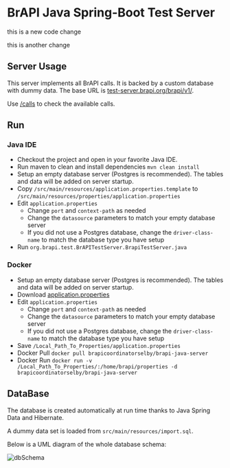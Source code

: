 # BrAPI Java Spring-Boot Test Server

this is a new code change

this is another change

## Server Usage
This server implements all BrAPI calls. It is backed by a custom database with dummy data. The base URL is [test-server.brapi.org/brapi/v1/](https://test-server.brapi.org/brapi/v1/).

Use [/calls](https://test-server.brapi.org/brapi/v1/call) to check the available calls.

## Run

### Java IDE
* Checkout the project and open in your favorite Java IDE.
* Run maven to clean and install dependencies `mvn clean install`
* Setup an empty database server (Postgres is recommended). The tables and data will be added on server startup.
* Copy `/src/main/resources/application.properties.template` to `/src/main/resources/properties/application.properties`
* Edit `application.properties`
  * Change `port` and `context-path` as needed
  * Change the `datasource` parameters to match your empty database server
  * If you did not use a Postgres database, change the `driver-class-name` to match the database type you have setup
* Run `org.brapi.test.BrAPITestServer.BrapiTestServer.java`

### Docker
* Setup an empty database server (Postgres is recommended). The tables and data will be added on server startup.
* Download [application.properties](https://github.com/plantbreeding/brapi-Java-TestServer/blob/master/src/main/resources/application.properties.template)
* Edit `application.properties`
  * Change `port` and `context-path` as needed
  * Change the `datasource` parameters to match your empty database server
  * If you did not use a Postgres database, change the `driver-class-name` to match the database type you have setup
* Save `/Local_Path_To_Properties/application.properties` 
* Docker Pull `docker pull brapicoordinatorselby/brapi-java-server`
* Docker Run `docker run -v /Local_Path_To_Properties/:/home/brapi/properties -d brapicoordinatorselby/brapi-java-server`

## DataBase

The database is created automatically at run time thanks to Java Spring Data and Hibernate. 

A dummy data set is loaded from `src/main/resources/import.sql`.

Below is a UML diagram of the whole database schema:

![dbSchema](./brapi_data_model.png)
